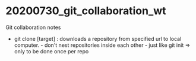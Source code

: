 # 20200730_git_collaboration_wt
Git collaboration notes

- git clone <url> [target]   : downloads a repository from specified url to local computer.
                               - don't nest repositories inside each other
                               - just like git init => only to be done once per repo
